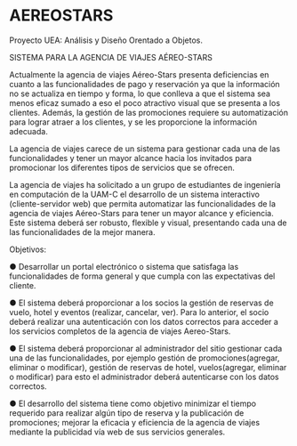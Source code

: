 # AEREOSTARS
Proyecto UEA: Análisis y Diseño Orentado a Objetos.

SISTEMA PARA LA AGENCIA DE VIAJES AÉREO-STARS

Actualmente la agencia de viajes Aéreo-Stars presenta deficiencias en cuanto a las
funcionalidades de pago y reservación ya que la información no se actualiza en tiempo y
forma, lo que conlleva a que el sistema sea menos eficaz sumado a eso el poco atractivo
visual que se presenta a los clientes. Además, la gestión de las promociones requiere su
automatización para lograr atraer a los clientes, y se les proporcione la información
adecuada.

La agencia de viajes carece de un sistema para gestionar cada una de las funcionalidades y
tener un mayor alcance hacia los invitados para promocionar los diferentes tipos de
servicios que se ofrecen.

La agencia de viajes ha solicitado a un grupo de estudiantes de ingeniería en computación
de la UAM-C el desarrollo de un sistema interactivo (cliente-servidor web) que permita
automatizar las funcionalidades de la agencia de viajes Aéreo-Stars para tener un mayor
alcance y eficiencia. Este sistema deberá ser robusto, flexible y visual, presentando cada una
de las funcionalidades de la mejor manera.

Objetivos:

● Desarrollar un portal electrónico o sistema que satisfaga las funcionalidades de
forma general y que cumpla con las expectativas del cliente.

● El sistema deberá proporcionar a los socios la gestión de reservas de vuelo, hotel y
eventos (realizar, cancelar, ver). Para lo anterior, el socio deberá realizar una
autenticación con los datos correctos para acceder a los servicios completos de la
agencia de viajes Aereo-Stars.

● El sistema deberá proporcionar al administrador del sitio gestionar cada una de las
funcionalidades, por ejemplo gestión de promociones(agregar, eliminar o modificar),
gestión de reservas de hotel, vuelos(agregar, eliminar o modificar) para esto el
administrador deberá autenticarse con los datos correctos.

● El desarrollo del sistema tiene como objetivo minimizar el tiempo requerido para
realizar algún tipo de reserva y la publicación de promociones; mejorar la eficacia y
eficiencia de la agencia de viajes mediante la publicidad vía web de sus servicios
generales.
